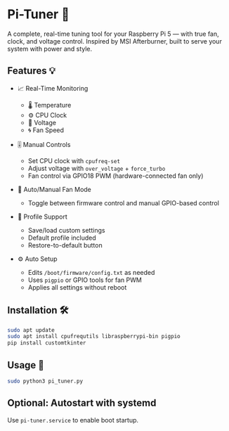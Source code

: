 # Pi-Tuner 🐾

A complete, real-time tuning tool for your Raspberry Pi 5 — with true fan, clock, and voltage control. Inspired by MSI Afterburner, built to serve your system with power and style.

## Features 💡

- 📈 Real-Time Monitoring
  - 🌡️ Temperature
  - ⚙️ CPU Clock
  - 🔋 Voltage
  - 🌀 Fan Speed

- 🎚️ Manual Controls
  - Set CPU clock with `cpufreq-set`
  - Adjust voltage with `over_voltage` + `force_turbo`
  - Fan control via GPIO18 PWM (hardware-connected fan only)

- 🔁 Auto/Manual Fan Mode
  - Toggle between firmware control and manual GPIO-based control

- 💾 Profile Support
  - Save/load custom settings
  - Default profile included
  - Restore-to-default button

- ⚙️ Auto Setup
  - Edits `/boot/firmware/config.txt` as needed
  - Uses `pigpio` or GPIO tools for fan PWM
  - Applies all settings without reboot

## Installation 🛠

```bash
sudo apt update
sudo apt install cpufrequtils libraspberrypi-bin pigpio
pip install customtkinter
```

## Usage 🚀

```bash
sudo python3 pi_tuner.py
```

## Optional: Autostart with systemd

Use `pi-tuner.service` to enable boot startup.
